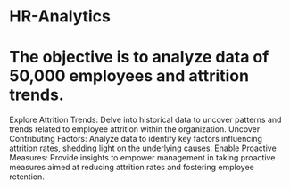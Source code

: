 # HR-Analytics

# The objective is to analyze data of 50,000 employees and attrition trends.
Explore Attrition Trends: Delve into historical data to uncover patterns and trends related to employee attrition within the organization.
Uncover Contributing Factors: Analyze data to identify key factors influencing attrition rates, shedding light on the underlying causes.
Enable Proactive Measures: Provide insights to empower management in taking proactive measures aimed at reducing attrition rates and fostering employee retention.

